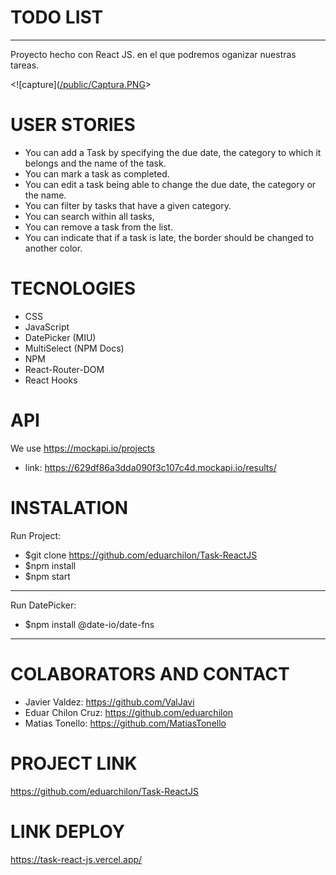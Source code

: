 # TODO LIST
***
Proyecto hecho con React JS. en el que podremos oganizar nuestras tareas.

<![capture]([/public/Captura.PNG](https://github.com/eduarchilon/Task-ReactJS/blob/master/public/Captura.PNG)>


# USER STORIES

- You can add a Task by specifying the due date, the category to which it belongs and the name of the task.
- You can mark a task as completed.
- You can edit a task being able to change the due date, the category or the name.
- You can filter by tasks that have a given category.
- You can search within all tasks,
- You can remove a task from the list.
- You can indicate that if a task is late, the border should be changed to another color.

# TECNOLOGIES

- CSS
- JavaScript
- DatePicker (MIU)
- MultiSelect (NPM Docs)
- NPM
- React-Router-DOM
- React Hooks


# API

We use https://mockapi.io/projects

- link: https://629df86a3dda090f3c107c4d.mockapi.io/results/

# INSTALATION

Run Project:

- $git clone https://github.com/eduarchilon/Task-ReactJS
- $npm install
- $npm start
-----

Run DatePicker:

- $npm install @date-io/date-fns
----

# COLABORATORS AND CONTACT

- Javier Valdez: https://github.com/ValJavi
- Eduar Chilon Cruz: https://github.com/eduarchilon
- Matias Tonello: https://github.com/MatiasTonello

# PROJECT LINK

https://github.com/eduarchilon/Task-ReactJS


# LINK DEPLOY

https://task-react-js.vercel.app/
